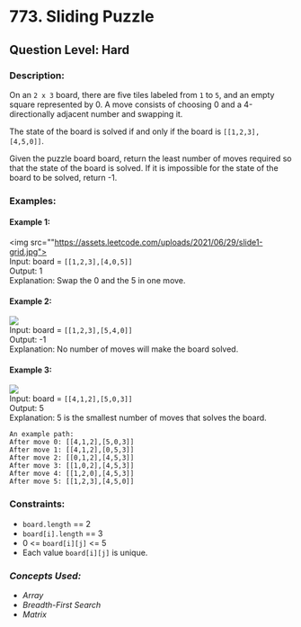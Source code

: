 # 773. Sliding Puzzle
## Question Level: Hard
### Description:
On an `2 x 3` board, there are five tiles labeled from `1` to `5`, and an empty square represented by 0. A move consists of choosing 0 and a 4-directionally adjacent number and swapping it.

The state of the board is solved if and only if the board is `[[1,2,3],[4,5,0]]`.

Given the puzzle board board, return the least number of moves required so that the state of the board is solved. If it is impossible for the state of the board to be solved, return -1.

### Examples:
#### Example 1:
<img src=""https://assets.leetcode.com/uploads/2021/06/29/slide1-grid.jpg"><br>
Input: board = `[[1,2,3],[4,0,5]]`<br>
Output: 1<br>
Explanation: Swap the 0 and the 5 in one move.
#### Example 2:
<img src="https://assets.leetcode.com/uploads/2021/06/29/slide2-grid.jpg"><br>
Input: board = `[[1,2,3],[5,4,0]]`<br>
Output: -1<br>
Explanation: No number of moves will make the board solved.
#### Example 3:
<img src="https://assets.leetcode.com/uploads/2021/06/29/slide3-grid.jpg"><br>
Input: board = `[[4,1,2],[5,0,3]]`<br>
Output: 5<br>
Explanation: 5 is the smallest number of moves that solves the board.
```
An example path:
After move 0: [[4,1,2],[5,0,3]]
After move 1: [[4,1,2],[0,5,3]]
After move 2: [[0,1,2],[4,5,3]]
After move 3: [[1,0,2],[4,5,3]]
After move 4: [[1,2,0],[4,5,3]]
After move 5: [[1,2,3],[4,5,0]]
```
### Constraints:
- `board.length` == 2
- `board[i].length` == 3
- 0 <= `board[i][j]` <= 5
- Each value `board[i][j]` is unique.

### <i>Concepts Used:
- Array
- Breadth-First Search
- Matrix </i>